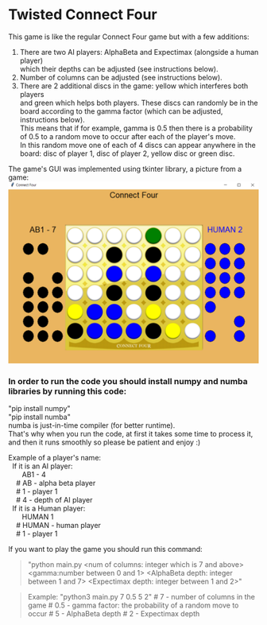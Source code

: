 
# **Twisted Connect Four** #
This game is like the regular Connect Four game but with a few additions:
1. There are two AI players: AlphaBeta and Expectimax (alongside a human player)\
which their depths can be adjusted (see instructions below).
2. Number of columns can be adjusted (see instructions below).
3. There are 2 additional discs in the game: yellow which interferes both players\
and green which helps both players. These discs can randomly be in the board according
to the gamma factor (which can be adjusted, instructions below).\
This means that if for example,
gamma is 0.5 then there is a probability of 0.5 to a random move to occur after each of the player's move.\
In this random move one of each of 4 discs can appear anywhere in the board: disc of player 1, disc of player 2, 
yellow disc or green disc.

The game's GUI was implemented using tkinter library, a picture from a game:
![Screenshot](screenshot.png)

### In order to run the code you should install numpy and numba libraries by running this code: ###
"pip install numpy"\
"pip install numba"\
numba is just-in-time compiler (for better runtime).\
That's why when you run the code, at first it takes some time to process it,
and then it runs smoothly so please be patient and enjoy :)

Example of a player's name:\
&nbsp;&nbsp;If it is an AI player:\
&nbsp;&nbsp;&nbsp;&nbsp;&nbsp;&nbsp;&nbsp;AB1 - 4\
&nbsp;&nbsp;&nbsp;&nbsp;# AB - alpha beta player\
&nbsp;&nbsp;&nbsp;&nbsp;# 1 - player 1\
&nbsp;&nbsp;&nbsp;&nbsp;# 4 - depth of AI player\
&nbsp;&nbsp;If it is a Human player:\
&nbsp;&nbsp;&nbsp;&nbsp;&nbsp;&nbsp;&nbsp;HUMAN 1\
&nbsp;&nbsp;&nbsp;&nbsp;# HUMAN - human player\
&nbsp;&nbsp;&nbsp;&nbsp;# 1 - player 1

If you want to play the game you should run this command:
>    "python main.py <num of columns: integer which is 7 and above> <gamma:number between 0 and 1>
            <AlphaBeta depth: integer between 1 and 7> <Expectimax depth: integer between 1 and 2>"
 
>    Example: "python3 main.py 7 0.5 5 2"
    # 7 - number of columns in the game
    # 0.5 - gamma factor: the probability of a random move to occur
    # 5 - AlphaBeta depth
    # 2 - Expectimax depth